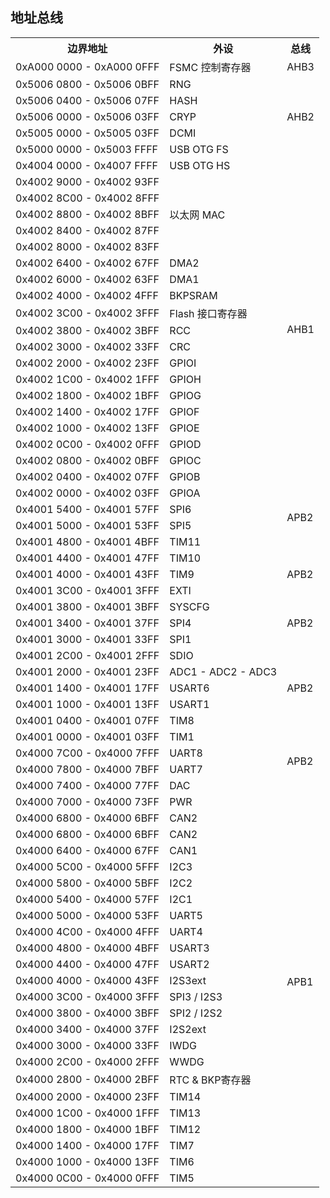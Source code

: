 ## 地址总线

<table>
  <tbody>
    <!-- 标题 -->
    <tr>
      <th>边界地址</th>
      <th>外设</th>
      <th>总线</th>
    </tr>
    <!-- 内容主题 -->
<tr><td>0xA000 0000 - 0xA000 0FFF</td><td>FSMC 控制寄存器</td><td>AHB3</td></tr><tr>
<td>0x5006 0800 - 0x5006 0BFF</td><td>RNG</td><td rowspan="5">AHB2</td></tr>
<tr><td>0x5006 0400 - 0x5006 07FF</td><td>HASH</td></tr><tr>
<td>0x5006 0000 - 0x5006 03FF</td><td>CRYP</td></tr><tr>
<td>0x5005 0000 - 0x5005 03FF</td><td>DCMI</td></tr><tr>
<td>0x5000 0000 - 0x5003 FFFF</td><td>USB OTG FS</td></tr><tr>
<td>0x4004 0000 - 0x4007 FFFF</td><td>USB OTG HS</td><td  rowspan="21">AHB1</td></tr>
<tr><td>0x4002 9000 - 0x4002 93FF</td><td rowspan="5">以太网 MAC</td><tr>
<td>0x4002 8C00 - 0x4002 8FFF</td><tr><td>0x4002 8800 - 0x4002 8BFF</td><tr>
<td>0x4002 8400 - 0x4002 87FF</td><tr><td>0x4002 8000 - 0x4002 83FF</td></tr>
<tr><td>0x4002 6400 - 0x4002 67FF</td><td>DMA2</td></tr>
<tr><td>0x4002 6000 - 0x4002 63FF</td><td>DMA1</td></tr>
<tr><td>0x4002 4000 - 0x4002 4FFF</td><td>BKPSRAM</td></tr>
<tr><td>0x4002 3C00 - 0x4002 3FFF</td><td>Flash 接口寄存器</td></tr>
<tr><td>0x4002 3800 - 0x4002 3BFF</td><td>RCC</td></tr>
<tr><td>0x4002 3000 - 0x4002 33FF</td><td>CRC</td></tr>
<tr><td>0x4002 2000 - 0x4002 23FF</td><td>GPIOI</td></tr>
<tr><td>0x4002 1C00 - 0x4002 1FFF </td><td>GPIOH</td></tr>
<tr><td>0x4002 1800 - 0x4002 1BFF </td><td>GPIOG</td></tr>
<tr><td>0x4002 1400 - 0x4002 17FF </td><td>GPIOF</td></tr>
<tr><td>0x4002 1000 - 0x4002 13FF </td><td>GPIOE</td></tr>
<tr><td>0x4002 0C00 - 0x4002 0FFF </td><td>GPIOD</td></tr>
<tr><td>0x4002 0800 - 0x4002 0BFF </td><td>GPIOC</td></tr>
<tr><td>0x4002 0400 - 0x4002 07FF </td><td>GPIOB</td></tr>
<tr><td>0x4002 0000 - 0x4002 03FF </td><td>GPIOA</td></tr>
<tr><td>0x4001 5400 - 0x4001 57FF</td><td>SPI6</td><td  rowspan="2">APB2</td></tr>
<tr><td>0x4001 5000 - 0x4001 53FF</td><td>SPI5</td></tr><tr>
<td>0x4001 4800 - 0x4001 4BFF</td><td>TIM11</td><td  rowspan="5">APB2</td></tr>
<tr><td>0x4001 4400 - 0x4001 47FF</td><td>TIM10</td></tr>
<tr><td>0x4001 4000 - 0x4001 43FF</td><td>TIM9</td></tr>
<tr><td>0x4001 3C00 - 0x4001 3FFF</td><td>EXTI</td></tr>
<tr><td>0x4001 3800 - 0x4001 3BFF</td><td>SYSCFG</td></tr>
<tr><td>0x4001 3400 - 0x4001 37FF</td><td>SPI4</td><td>APB2</td>
</tr><tr><td>0x4001 3000 - 0x4001 33FF</td><td>SPI1</td><td rowspan="7">APB2</td></tr><tr><td>0x4001 2C00 - 0x4001 2FFF</td><td>SDIO</td></tr>
<tr><td>0x4001 2000 - 0x4001 23FF</td><td>ADC1 - ADC2 - ADC3</td></tr>
<tr><td>0x4001 1400 - 0x4001 17FF</td><td>USART6</td></tr>
<tr><td>0x4001 1000 - 0x4001 13FF</td><td>USART1</td></tr>
<tr><td>0x4001 0400 - 0x4001 07FF</td><td>TIM8</td></tr>
<tr><td>0x4001 0000 - 0x4001 03FF</td><td>TIM1</td></tr>
<tr><td>0x4000 7C00 - 0x4000 7FFF</td><td>UART8</td><td rowspan="2">APB2</td></tr>
<tr><td>0x4000 7800 - 0x4000 7BFF</td><td>UART7</td></tr>
<tr><td>0x4000 7400 - 0x4000 77FF</td><td>DAC</td><td rowspan="27">APB1</td></tr>
<tr><td>0x4000 7000 - 0x4000 73FF</td><td> PWR </td></tr>
<tr><td>0x4000 6800 - 0x4000 6BFF</td><td> CAN2</td></tr>
<tr><td>0x4000 6800 - 0x4000 6BFF</td><td>CAN2</td></tr>
<tr><td>0x4000 6400 - 0x4000 67FF</td><td>CAN1</td></tr>
<tr><td>0x4000 5C00 - 0x4000 5FFF</td><td> I2C3</td></tr>
<tr><td>0x4000 5800 - 0x4000 5BFF </td><td>I2C2 </td></tr>
<tr><td>0x4000 5400 - 0x4000 57FF</td><td> I2C1</td></tr>
<tr><td>0x4000 5000 - 0x4000 53FF </td><td>UART5</td></tr>
<tr><td>0x4000 4C00 - 0x4000 4FFF</td><td>UART4</td></tr>
<tr><td>0x4000 4800 - 0x4000 4BFF</td><td>USART3 </td></tr>
<tr><td>0x4000 4400 - 0x4000 47FF</td><td>USART2</td></tr>
<tr><td>0x4000 4000 - 0x4000 43FF</td><td>I2S3ext</td></tr>
<tr><td>0x4000 3C00 - 0x4000 3FFF</td><td>SPI3 / I2S3</td></tr>
<tr><td>0x4000 3800 - 0x4000 3BFF</td><td>SPI2 / I2S2</td></tr>
<tr><td>0x4000 3400 - 0x4000 37FF</td><td>I2S2ext</td></tr>
<tr><td>0x4000 3000 - 0x4000 33FF</td><td>IWDG </td></tr>
<tr><td>0x4000 2C00 - 0x4000 2FFF</td><td>WWDG </td></tr>
<tr><td>0x4000 2800 - 0x4000 2BFF</td><td>RTC & BKP寄存器</td></tr>
<tr><td>0x4000 2000 - 0x4000 23FF</td><td>TIM14 </td></tr>
<tr><td>0x4000 1C00 - 0x4000 1FFF</td><td>TIM13 </td></tr>
<tr><td>0x4000 1800 - 0x4000 1BFF</td><td>TIM12 </td></tr>
<tr><td>0x4000 1400 - 0x4000 17FF</td><td>TIM7  </td></tr>
<tr><td>0x4000 1000 - 0x4000 13FF</td><td>TIM6  </td></tr>
<tr><td>0x4000 0C00 - 0x4000 0FFF</td><td>TIM5</td></tr>
</table>
